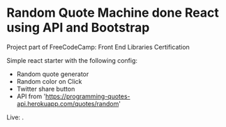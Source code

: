 # Random Quote Machine done React using API and Bootstrap

Project part of FreeCodeCamp: Front End Libraries Certification

Simple react starter with the following config:

- Random quote generator
- Random color on Click
- Twitter share button
- API from 'https://programming-quotes-api.herokuapp.com/quotes/random'

Live: .
